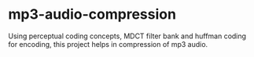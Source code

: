 # mp3-audio-compression
Using perceptual coding concepts, MDCT filter bank and huffman coding for encoding, this project helps in compression of mp3 audio.
